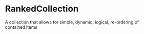 # RankedCollection
A collection that allows for simple, dynamic, logical, re-ordering of contained items
